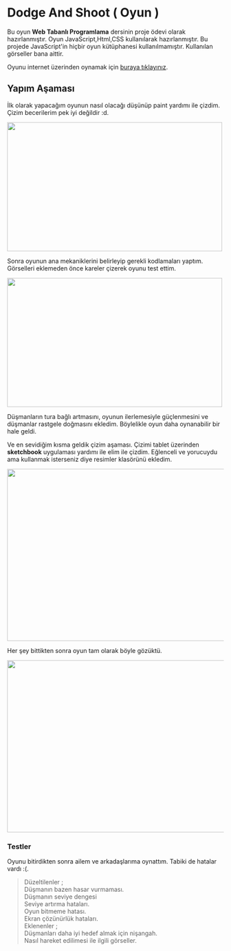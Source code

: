 # Dodge And Shoot ( Oyun )
Bu oyun **Web Tabanlı Programlama** dersinin proje ödevi olarak hazırlanmıştır. Oyun JavaScript,Html,CSS kullanılarak hazırlanmıştır. Bu projede JavaScript'in hiçbir oyun kütüphanesi kullanılmamıştır. Kullanılan görseller bana aittir.

Oyunu internet üzerinden oynamak için [buraya tıklayınız](http://dodgeandshoot.eu5.org/).

## Yapım Aşaması

İlk olarak yapacağım oyunun nasıl olacağı düşünüp paint yardımı ile çizdim. Çizim becerilerim pek iyi değildir :d.

<img src="https://user-images.githubusercontent.com/89478740/235720569-d5224c45-8b5e-4158-9413-16d60c27fd42.png"  style="height: 300px; width:500px;">


Sonra oyunun ana mekaniklerini belirleyip gerekli kodlamaları yaptım. Görselleri eklemeden önce kareler çizerek oyunu test ettim.

<img src="https://user-images.githubusercontent.com/89478740/235720799-dcd2f09b-a8ec-4a14-8774-fe9a42828e17.png"  style="height: 300px; width:500px;">

Düşmanların tura bağlı artmasını, oyunun ilerlemesiyle güçlenmesini ve düşmanlar rastgele doğmasını  ekledim. Böylelikle oyun daha oynanabilir bir hale geldi.

Ve en sevidiğim kısma geldik çizim aşaması. Çizimi tablet üzerinden **sketchbook** uygulaması yardımı ile elim ile çizdim. Eğlenceli ve yorucuydu ama kullanmak isterseniz diye resimler klasörünü ekledim.

<img src="https://user-images.githubusercontent.com/89478740/235720940-fe23a3ed-c855-4a47-b682-62211b0ba499.png"  style="height: 400px; width:900px;">

Her şey bittikten sonra oyun tam olarak böyle gözüktü.

<img src="https://user-images.githubusercontent.com/89478740/235721211-d43eb3b9-844b-4d8d-bebb-7a6336965532.png"  style="height: 400px; width:800px;">

### Testler
Oyunu bitirdikten sonra ailem ve arkadaşlarıma oynattım. Tabiki de hatalar vardı :(.
> Düzeltilenler ; <br>
> Düşmanın bazen hasar vurmaması.<br>
> Düşmanın seviye dengesi<br>
> Seviye artırma hataları.<br>
> Oyun bitmeme hatası.<br>
> Ekran çözünürlük hataları.<br>
> Eklenenler ; <br>
> Düşmanları daha iyi hedef almak için nişangah.<br>
> Nasıl hareket edilimesi ile ilgili görseller.
